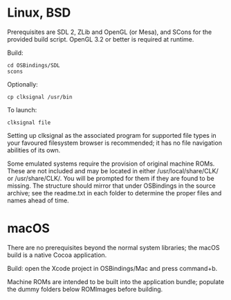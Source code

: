 Linux, BSD
==========

Prerequisites are SDL 2, ZLib and OpenGL (or Mesa), and SCons for the provided build script. OpenGL 3.2 or better is required at runtime.

Build:

	cd OSBindings/SDL
	scons

Optionally:

	cp clksignal /usr/bin

To launch:

	clksignal file

Setting up clksignal as the associated program for supported file types in your favoured filesystem browser is recommended; it has no file navigation abilities of its own.

Some emulated systems require the provision of original machine ROMs. These are not included and may be located in either /usr/local/share/CLK/ or /usr/share/CLK/. You will be prompted for them if they are found to be missing. The structure should mirror that under OSBindings in the source archive; see the readme.txt in each folder to determine the proper files and names ahead of time.

macOS
=====

There are no prerequisites beyond the normal system libraries; the macOS build is a native Cocoa application.

Build: open the Xcode project in OSBindings/Mac and press command+b.

Machine ROMs are intended to be built into the application bundle; populate the dummy folders below ROMImages before building.
